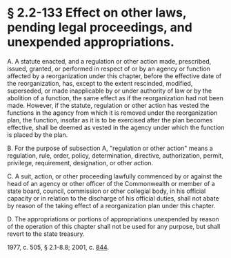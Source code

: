 # § 2.2-133 Effect on other laws, pending legal proceedings, and unexpended appropriations.

<p>A. A statute enacted, and a regulation or other action made, prescribed, issued, granted, or performed in respect of or by an agency or function affected by a reorganization under this chapter, before the effective date of the reorganization, has, except to the extent rescinded, modified, superseded, or made inapplicable by or under authority of law or by the abolition of a function, the same effect as if the reorganization had not been made. However, if the statute, regulation or other action has vested the functions in the agency from which it is removed under the reorganization plan, the function, insofar as it is to be exercised after the plan becomes effective, shall be deemed as vested in the agency under which the function is placed by the plan.</p><p>B. For the purpose of subsection A, "regulation or other action" means a regulation, rule, order, policy, determination, directive, authorization, permit, privilege, requirement, designation, or other action.</p><p>C. A suit, action, or other proceeding lawfully commenced by or against the head of an agency or other officer of the Commonwealth or member of a state board, council, commission or other collegial body, in his official capacity or in relation to the discharge of his official duties, shall not abate by reason of the taking effect of a reorganization plan under this chapter.</p><p>D. The appropriations or portions of appropriations unexpended by reason of the operation of this chapter shall not be used for any purpose, but shall revert to the state treasury.</p><p>1977, c. 505, § 2.1-8.8; 2001, c. <a href='http://lis.virginia.gov/cgi-bin/legp604.exe?011+ful+CHAP0844'>844</a>.</p>